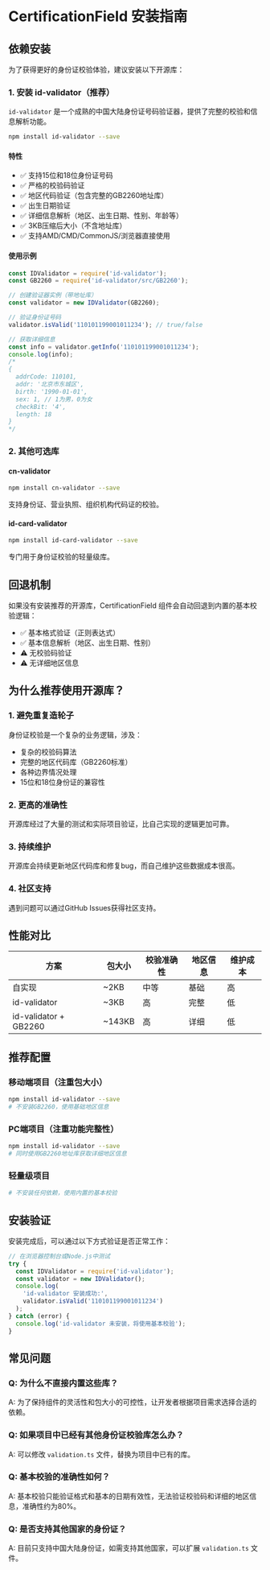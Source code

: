 # CertificationField 安装指南

## 依赖安装

为了获得更好的身份证校验体验，建议安装以下开源库：

### 1. 安装 id-validator（推荐）

`id-validator` 是一个成熟的中国大陆身份证号码验证器，提供了完整的校验和信息解析功能。

```bash
npm install id-validator --save
```

#### 特性

- ✅ 支持15位和18位身份证号码
- ✅ 严格的校验码验证
- ✅ 地区代码验证（包含完整的GB2260地址库）
- ✅ 出生日期验证
- ✅ 详细信息解析（地区、出生日期、性别、年龄等）
- ✅ 3KB压缩后大小（不含地址库）
- ✅ 支持AMD/CMD/CommonJS/浏览器直接使用

#### 使用示例

```javascript
const IDValidator = require('id-validator');
const GB2260 = require('id-validator/src/GB2260');

// 创建验证器实例（带地址库）
const validator = new IDValidator(GB2260);

// 验证身份证号码
validator.isValid('110101199001011234'); // true/false

// 获取详细信息
const info = validator.getInfo('110101199001011234');
console.log(info);
/*
{
  addrCode: 110101,
  addr: '北京市东城区',
  birth: '1990-01-01',
  sex: 1, // 1为男，0为女
  checkBit: '4',
  length: 18
}
*/
```

### 2. 其他可选库

#### cn-validator

```bash
npm install cn-validator --save
```

支持身份证、营业执照、组织机构代码证的校验。

#### id-card-validator

```bash
npm install id-card-validator --save
```

专门用于身份证校验的轻量级库。

## 回退机制

如果没有安装推荐的开源库，CertificationField 组件会自动回退到内置的基本校验逻辑：

- ✅ 基本格式验证（正则表达式）
- ✅ 基本信息解析（地区、出生日期、性别）
- ⚠️ 无校验码验证
- ⚠️ 无详细地区信息

## 为什么推荐使用开源库？

### 1. 避免重复造轮子

身份证校验是一个复杂的业务逻辑，涉及：

- 复杂的校验码算法
- 完整的地区代码库（GB2260标准）
- 各种边界情况处理
- 15位和18位身份证的兼容性

### 2. 更高的准确性

开源库经过了大量的测试和实际项目验证，比自己实现的逻辑更加可靠。

### 3. 持续维护

开源库会持续更新地区代码库和修复bug，而自己维护这些数据成本很高。

### 4. 社区支持

遇到问题可以通过GitHub Issues获得社区支持。

## 性能对比

| 方案                  | 包大小 | 校验准确性 | 地区信息 | 维护成本 |
| --------------------- | ------ | ---------- | -------- | -------- |
| 自实现                | ~2KB   | 中等       | 基础     | 高       |
| id-validator          | ~3KB   | 高         | 完整     | 低       |
| id-validator + GB2260 | ~143KB | 高         | 详细     | 低       |

## 推荐配置

### 移动端项目（注重包大小）

```bash
npm install id-validator --save
# 不安装GB2260，使用基础地区信息
```

### PC端项目（注重功能完整性）

```bash
npm install id-validator --save
# 同时使用GB2260地址库获取详细地区信息
```

### 轻量级项目

```bash
# 不安装任何依赖，使用内置的基本校验
```

## 安装验证

安装完成后，可以通过以下方式验证是否正常工作：

```javascript
// 在浏览器控制台或Node.js中测试
try {
  const IDValidator = require('id-validator');
  const validator = new IDValidator();
  console.log(
    'id-validator 安装成功:',
    validator.isValid('110101199001011234')
  );
} catch (error) {
  console.log('id-validator 未安装，将使用基本校验');
}
```

## 常见问题

### Q: 为什么不直接内置这些库？

A: 为了保持组件的灵活性和包大小的可控性，让开发者根据项目需求选择合适的依赖。

### Q: 如果项目中已经有其他身份证校验库怎么办？

A: 可以修改 `validation.ts` 文件，替换为项目中已有的库。

### Q: 基本校验的准确性如何？

A: 基本校验只能验证格式和基本的日期有效性，无法验证校验码和详细的地区信息，准确性约为80%。

### Q: 是否支持其他国家的身份证？

A: 目前只支持中国大陆身份证，如需支持其他国家，可以扩展 `validation.ts` 文件。
